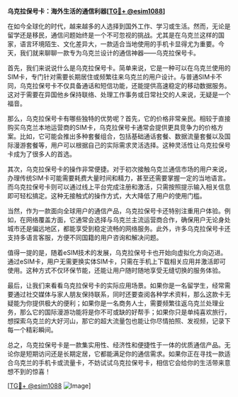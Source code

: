 **乌克拉保号卡：海外生活的通信利器[[TG💪+ @esim1088](https://t.me/s/esim1088)]**

在如今全球化的时代，越来越多的人选择到国外工作、学习或生活。然而，无论是留学还是移民，通信问题始终是一个不可忽视的挑战。尤其是在乌克兰这样的国家，语言环境陌生、文化差异大，一款适合当地使用的手机卡显得尤为重要。今天，我们就来聊聊一款专为乌克兰设计的通信神器——乌克拉保号卡。

首先，我们来说说什么是乌克拉保号卡。简单来说，它是一种可以在乌克兰使用的SIM卡，专门针对需要长期居住或频繁往来乌克兰的用户设计。与普通SIM卡不同，乌克拉保号卡不仅具备通话和短信功能，还能提供高速稳定的移动数据服务。这对于需要在异国他乡保持联络、处理工作事务或日常社交的人来说，无疑是一个福音。

那么，乌克拉保号卡有哪些独特的优势呢？首先，它的价格非常亲民。相较于直接购买乌克兰本地运营商的SIM卡，乌克拉保号卡通常会提供更具竞争力的价格方案。比如，它可能会推出多种套餐组合，包括基础通话套餐、数据流量套餐以及国际漫游套餐等，用户可以根据自己的实际需求灵活选择。这种灵活性让乌克拉保号卡成为了很多人的首选。

其次，乌克拉保号卡的操作非常便捷。对于初次接触乌克兰通信市场的用户来说，办理传统SIM卡可能需要耗费大量时间和精力，甚至还需要掌握一定的当地语言。而乌克拉保号卡则可以通过线上平台完成注册和激活，只需按照提示输入相关信息即可轻松搞定。这种无接触式的操作方式，大大降低了用户的使用门槛。

当然，作为一款面向全球用户的通信产品，乌克拉保号卡还特别注重用户体验。例如，在网络覆盖方面，它通常会选择与乌克兰主流运营商合作，确保用户无论身处城市还是偏远地区，都能享受到稳定流畅的网络服务。此外，许多乌克拉保号卡还支持多语言客服，方便不同国籍的用户咨询和解决问题。

值得一提的是，随着eSIM技术的发展，乌克拉保号卡也开始向虚拟化方向迈进。通过eSIM卡，用户无需更换实体SIM卡，只需在手机上下载相关应用并激活即可使用。这种方式不仅环保节能，还能让用户随时随地享受无缝切换的服务体验。

最后，让我们来看看乌克拉保号卡的实际应用场景。如果你是一名留学生，经常需要通过社交媒体与家人朋友保持联系，同时还要查阅各种学术资料，那么这款卡无疑能为你提供极大的便利；如果你是一名商务人士，需要频繁往返乌克兰处理业务，那么它的国际漫游功能将是你不可或缺的好帮手；如果你只是单纯喜欢旅行，想探索乌克兰的大好河山，那它的超大流量包也能让你尽情拍照、发视频，记录下每一个精彩瞬间。

总之，乌克拉保号卡是一款集实用性、经济性和便捷性于一体的优质通信产品。无论你是短期访问还是长期定居，它都能满足你的通信需求。如果你正在寻找一款适合乌克兰的手机卡或流量卡，不妨试试乌克拉保号卡，相信它会给你的生活带来意想不到的惊喜！

[[TG💪+ @esim1088](https://t.me/s/esim1088) ![Image](https://i.postimg.cc/4NQfJmqS/Snipaste-2025-05-13-00-14-12.png)]